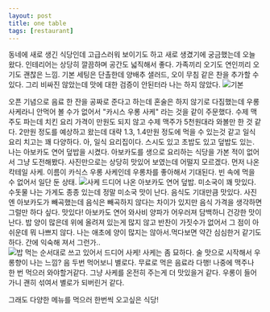 ```yaml
---
layout: post
title: one table
tags: [restaurant]
---
```

동네에 새로 생긴 식당인데 고급스러워 보이기도 하고 새로 생겼기에 궁금했는데 오늘 왔다. 인테리어는 상당히 깔끔하며 공간도 넓직해서 좋다. 가족끼리 오기도 연인끼리 오기도 괜찮은 느낌. 기본 세팅은 단촐한데 양배추 샐러드, 오이 무침 같은 찬을 추가할 수 있다. 그리 비싸진 않았는데 맛에 대한 검증이 안된터라 나는 하지 않았다. 
![기본](https://lh3.googleusercontent.com/-mC0l7LzI61M/WOm09tyXH1I/AAAAAAAAAzs/9z0abid2wKIilE8RUisBnwGao_NDSIn-QCHM/s1280/upload_-1)

오픈 기념으로 음료 한 잔을 공짜로 준다고 하는데 혼술은 하지 않기로 다짐했는데 우롱 사케라니 안먹어 볼 수가 없어서 "카시스 우롱 사케" 라는 것을 같이 주문했다. 수제 맥주도 파는데 치킨 요리 가격이 만원도 되지 않고 수제 맥주가 5천원대라 와볼만 한 것 같다. 2만원 정도를 예상하고 왔는데 대략 1.3, 1.4만원 정도에 먹을 수 있는것 같고 일식 요리 치고는 꽤 다양하다. 아, 일식 요리집이다. 스시도 있고 초밥도 있고 덮밥도 있는. 나는 아보카도 연어 덮밥을 시켰다. 아보카도를 생으로 요리하는 식당을 가본 적이 없어서 그냥 도전해봤다. 사진만으로는 상당히 맛있어 보였는데 어떨지 모르겠다. 
먼저 나온 칵테일 사케. 이름이 카식스 우롱 사케인데 우롱차를 좋아해서 기대된다. 빈 속에 먹을 수 없어서 일단 둔 상태. 
![사케](https://lh3.googleusercontent.com/-AfPsaFu1bFA/WOm2WXlqErI/AAAAAAAAAz4/zzG-MdW1oEU3SWc50_L0-YorEsB7Mab2gCHM/s1280/upload_-1)
드디어 나온 아보카도 연어 덮밥. 미소국이 꽤 맛있다. 수돗물 나는 가게도 종종 있는데 정말 미소국 맛이 난다. 음식도 기대만큼 맛있다. 사진엔 아보카도가 빼곡했는데 음식은 빼곡하지 않다는 차이가 있지만 음식 가격을 생각하면 그럴만 하다 싶다. 맛있다! 아보카도 연어 와사비 양파가 어우러져 담백하니 건강한 맛이 난다. 밥 양이 많은데 위에 올려져 있는게 많지 않고 반찬이 가짓수가 없어서 그 점이 아쉬운데 뭐 나쁘지 않다. 나는 애초에 양이 많지는 않아서.먹다보면 약간 심심한거 같기도 하다. 간에 익숙해 져서 그런가..  
![밥](https://lh3.googleusercontent.com/-V_yVwlQhglU/WOm3EyykFCI/AAAAAAAAA0A/q6KPPqFwdjkC-qSPYfawtHAtwM8_X1dSgCHM/s1280/upload_-1)
먹는 순서대로 쓰고 있어서 드디어 사케! 사케는 좀 묘하다. 술 맛으로 시작해서 우롱향이 나는 느낌? 음 두번 먹어보니 별로다. 무료로 먹은 음료라 다행! 나중에 맥주나 한 번 먹으러 와야할거같다. 그냥 사케를 온전히 주는게 더 맛있을거 같다. 우롱이 들어가니 괜히 섞여서 별로가 되버린거 같다. 

그래도 다양한 메뉴를 먹으러 한번씩 오고싶은 식당!